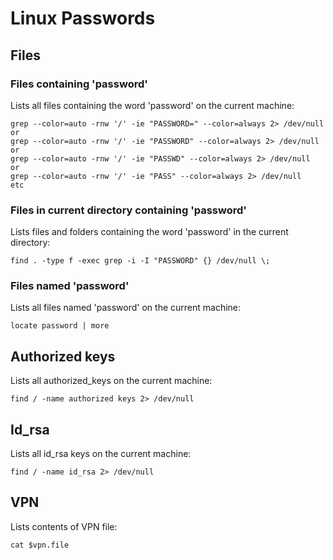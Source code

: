 # Linux Passwords

## Files

### Files containing 'password'

Lists all files containing the word 'password' on the current machine:

```
grep --color=auto -rnw '/' -ie "PASSWORD=" --color=always 2> /dev/null
or
grep --color=auto -rnw '/' -ie "PASSWORD" --color=always 2> /dev/null
or
grep --color=auto -rnw '/' -ie "PASSWD" --color=always 2> /dev/null
or
grep --color=auto -rnw '/' -ie "PASS" --color=always 2> /dev/null
etc
```

### Files in current directory containing 'password'

Lists files and folders containing the word 'password' in the current directory:

```
find . -type f -exec grep -i -I "PASSWORD" {} /dev/null \;
```

### Files named 'password'

Lists all files named 'password' on the current machine:

```
locate password | more
```

## Authorized keys

Lists all authorized\_keys on the current machine:

```
find / -name authorized keys 2> /dev/null
```

## Id\_rsa

Lists all id\_rsa keys on the current machine:

```
find / -name id_rsa 2> /dev/null
```

## VPN

Lists contents of VPN file:

```
cat $vpn.file
```



